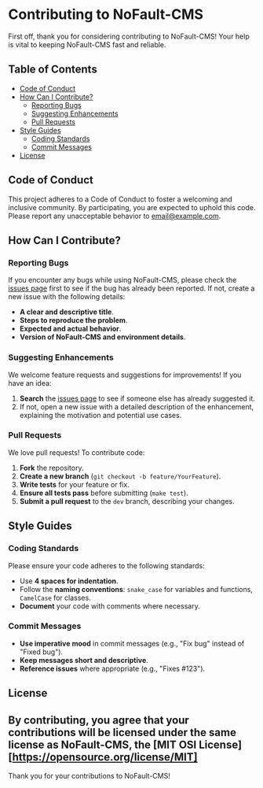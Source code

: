 # Contributing to NoFault-CMS

First off, thank you for considering contributing to NoFault-CMS! Your help is vital to keeping NoFault-CMS fast and reliable.

## Table of Contents

- [Code of Conduct](#code-of-conduct)
- [How Can I Contribute?](#how-can-i-contribute)
  - [Reporting Bugs](#reporting-bugs)
  - [Suggesting Enhancements](#suggesting-enhancements)
  - [Pull Requests](#pull-requests)
- [Style Guides](#style-guides)
  - [Coding Standards](#coding-standards)
  - [Commit Messages](#commit-messages)
- [License](#license)

## Code of Conduct

This project adheres to a Code of Conduct to foster a welcoming and inclusive community. By participating, you are expected to uphold this code. Please report any unacceptable behavior to [email@example.com](mailto:chelsinchaos@gmail.com).

## How Can I Contribute?

### Reporting Bugs

If you encounter any bugs while using NoFault-CMS, please check the [issues page](https://github.com/yourusername/NoFault-CMS/issues) first to see if the bug has already been reported. If not, create a new issue with the following details:
- **A clear and descriptive title**.
- **Steps to reproduce the problem**.
- **Expected and actual behavior**.
- **Version of NoFault-CMS and environment details**.

### Suggesting Enhancements

We welcome feature requests and suggestions for improvements! If you have an idea:
1. **Search** the [issues page](https://github.com/yourusername/NoFault-CMS/issues) to see if someone else has already suggested it.
2. If not, open a new issue with a detailed description of the enhancement, explaining the motivation and potential use cases.

### Pull Requests

We love pull requests! To contribute code:
1. **Fork** the repository.
2. **Create a new branch** (`git checkout -b feature/YourFeature`).
3. **Write tests** for your feature or fix.
4. **Ensure all tests pass** before submitting (`make test`).
5. **Submit a pull request** to the `dev` branch, describing your changes.

## Style Guides

### Coding Standards

Please ensure your code adheres to the following standards:
- Use **4 spaces for indentation**.
- Follow the **naming conventions**: `snake_case` for variables and functions, `CamelCase` for classes.
- **Document** your code with comments where necessary.

### Commit Messages

- **Use imperative mood** in commit messages (e.g., "Fix bug" instead of "Fixed bug").
- **Keep messages short and descriptive**.
- **Reference issues** where appropriate (e.g., "Fixes #123").

## License

By contributing, you agree that your contributions will be licensed under the same license as NoFault-CMS, the [MIT OSI License] [https://opensource.org/license/MIT]
---

Thank you for your contributions to NoFault-CMS!
